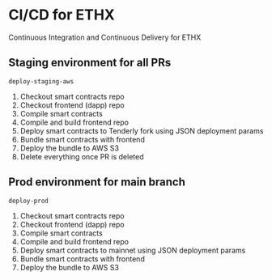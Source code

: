 # CI/CD for ETHX

Continuous Integration and Continuous Delivery for ETHX

## Staging environment for all PRs

`deploy-staging-aws`

1. Checkout smart contracts repo
2. Checkout frontend (dapp) repo
3. Compile smart contracts
4. Compile and build frontend repo
5. Deploy smart contracts to Tenderly fork using JSON deployment params
6. Bundle smart contracts with frontend
7. Deploy the bundle to AWS S3
8. Delete everything once PR is deleted

## Prod environment for main branch

`deploy-prod`

1. Checkout smart contracts repo
2. Checkout frontend (dapp) repo
3. Compile smart contracts
4. Compile and build frontend repo
5. Deploy smart contracts to mainnet using JSON deployment params
6. Bundle smart contracts with frontend
7. Deploy the bundle to AWS S3
